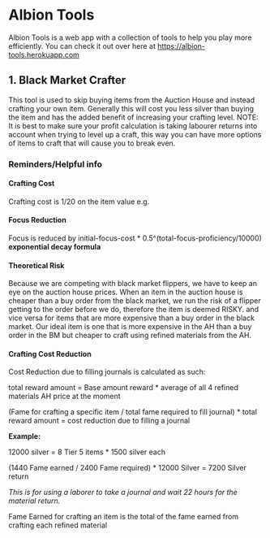 # Albion Tools
Albion Tools is a web app with a collection of tools to help you play more efficiently.
You can check it out over here at https://albion-tools.herokuapp.com
## 1. Black Market Crafter
This tool is used to skip buying items from the Auction House and instead crafting your own item. Generally this will cost you less silver than buying the item and has the added benefit of increasing your crafting level.
NOTE: It is best to make sure your profit calculation is taking labourer returns into account when trying to level up a craft, this way you can have more options of items to craft that will cause you to break even.
### Reminders/Helpful info

#### Crafting Cost
Crafting cost is 1/20 on the item value
e.g. 

#### Focus Reduction
Focus is reduced by initial-focus-cost \* 0.5^(total-focus-proficiency/10000) **exponential decay formula**

#### Theoretical Risk
Because we are competing with black market flippers, we have to keep an eye on the auction house prices. When an item in the auction house is cheaper than a buy order from the black market, we run the risk of a flipper getting to the order before we do, therefore the item is deemed RISKY. and vice versa for items that are more expensive than a buy order in the black market. Our ideal item is one that is more expensive in the AH than a buy order in the BM but cheaper to craft using refined materials from the AH.

#### Crafting Cost Reduction 
Cost Reduction due to filling journals is calculated as such:

total reward amount = Base amount reward * average of all 4 refined materials AH price at the moment

(Fame for crafting a specific item / total fame required to fill journal) * total reward amount = cost reduction due to filling a journal

**Example:**

12000 silver = 8 Tier 5 items * 1500 silver each

(1440 Fame earned / 2400 Fame required) * 12000 Silver = 7200 Silver return

*This is for using a laborer to take a journal and wait 22 hours for the material return.*

Fame Earned for crafting an item is the total of the fame earned from crafting each refined material

